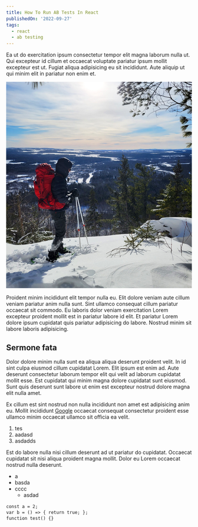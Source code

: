 ```yaml
---
title: How To Run AB Tests In React
publishedOn: '2022-09-27'
tags:
  - react
  - ab testing
---
```


Ea ut do exercitation ipsum consectetur tempor elit magna laborum nulla ut. Qui excepteur id cillum et occaecat voluptate pariatur ipsum mollit excepteur est ut. Fugiat aliqua adipisicing eu sit incididunt. Aute aliquip ut qui minim elit in pariatur non enim et.

![alt text](/public/blog/post4/hero5.jpg "Title")

Proident minim incididunt elit tempor nulla eu. Elit dolore veniam aute cillum veniam pariatur anim nulla sunt. Sint ullamco consequat cillum pariatur occaecat sit commodo. Eu laboris dolor veniam exercitation Lorem excepteur proident mollit est in pariatur labore id elit. Et pariatur Lorem dolore ipsum cupidatat quis pariatur adipisicing do labore. Nostrud minim sit labore laboris adipisicing.

## Sermone fata

Dolor dolore minim nulla sunt ea aliqua aliqua deserunt proident velit. In id sint culpa eiusmod cillum cupidatat Lorem. Elit ipsum est enim ad. Aute deserunt consectetur laborum tempor elit qui velit ad laborum cupidatat mollit esse. Est cupidatat qui minim magna dolore cupidatat sunt eiusmod. Sunt quis deserunt sunt labore ut enim est excepteur nostrud dolore magna elit nulla amet.

Ex cillum est sint nostrud non nulla incididunt non amet est adipisicing anim eu. Mollit incididunt [Google](https://google.com) occaecat consequat consectetur proident esse ullamco minim occaecat ullamco sit officia ea velit.

1. tes
2. aadasd
3. asdadds

Est do labore nulla nisi cillum deserunt ad ut pariatur do cupidatat. Occaecat cupidatat sit nisi aliqua proident magna mollit. Dolor eu Lorem occaecat nostrud nulla deserunt.

- a
- basda
- cccc
    - asdad

```tsx
const a = 2;
var b = () => { return true; };
function test() {}
```